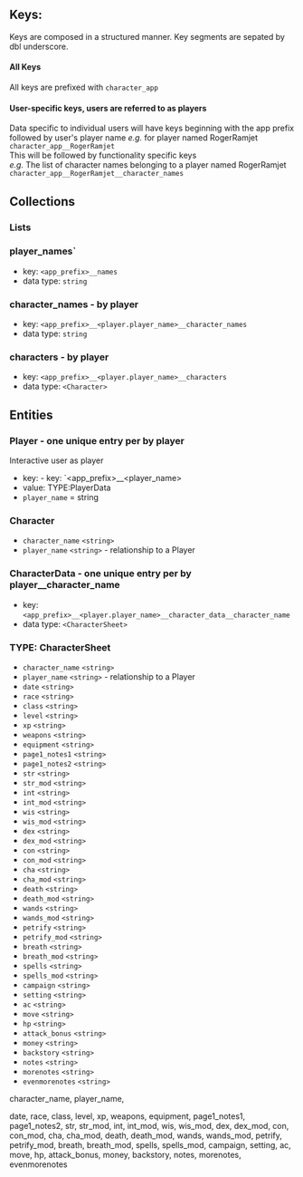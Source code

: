 

## Keys:
Keys are composed in a structured manner.
Key segments are sepated by dbl underscore.
#### All Keys  
All keys are prefixed with `character_app`   
#### User-specific keys, users are referred to as players
Data specific to individual users will have keys beginning with the app prefix followed by user's player name
_e.g._ for player named RogerRamjet `character_app__RogerRamjet`  
This will be followed by functionality specific keys  
_e.g._ The list of character names belonging to a player named RogerRamjet `character_app__RogerRamjet__character_names`


## Collections
### Lists  
### player_names`
- key: `<app_prefix>__names`  
- data type: `string`

### character_names - by player
- key: `<app_prefix>__<player.player_name>__character_names`  
- data type: `string`

### characters - by player
- key: `<app_prefix>__<player.player_name>__characters`  
- data type: `<Character>`




## Entities


### Player - one unique entry per by player
Interactive user as player 
- key: - key: `<app_prefix>__<player_name>
- value: <PlayerData>
TYPE:PlayerData
- `player_name` = string  

### Character   
- `character_name` `<string>`  
- `player_name` `<string>` - relationship to a Player

### CharacterData - one unique entry per by player__character_name
- key: `<app_prefix>__<player.player_name>__character_data__character_name`  
- data type: `<CharacterSheet>`


### TYPE: CharacterSheet
- `character_name`  `<string>`  
- `player_name`     `<string>` - relationship to a Player
- `date` 			`<string>`	
- `race` 			`<string>`	
- `class` 			`<string>`	
- `level` 			`<string>`	
- `xp` 			    `<string>`	
- `weapons` 		`<string>`	
- `equipment` 		`<string>`	
- `page1_notes1` 	`<string>`	
- `page1_notes2`	`<string>`	
- `str` 			`<string>`	
- `str_mod` 		`<string>`	
- `int` 	    	`<string>`	
- `int_mod` 		`<string>`	
- `wis` 			`<string>`	
- `wis_mod` 		`<string>`	
- `dex` 			`<string>`	
- `dex_mod` 		`<string>`	
- `con` 			`<string>`	
- `con_mod` 		`<string>`	
- `cha` 			`<string>`	
- `cha_mod` 		`<string>`	
- `death` 			`<string>`	
- `death_mod` 		`<string>`	
- `wands` 			`<string>`	
- `wands_mod` 		`<string>`	
- `petrify` 		`<string>`	
- `petrify_mod` 	`<string>`	
- `breath` 			`<string>`	
- `breath_mod` 		`<string>`	
- `spells` 			`<string>`	
- `spells_mod` 		`<string>`	
- `campaign` 		`<string>`	
- `setting` 		`<string>`	
- `ac` 		    	`<string>`	
- `move` 			`<string>`	
- `hp` 			    `<string>`	
- `attack_bonus` 	`<string>`	
- `money` 			`<string>`	
- `backstory` 		`<string>`	
- `notes` 			`<string>`	
- `morenotes` 		`<string>`	
- `evenmorenotes` 	`<string>`	




character_name,
player_name,

date,
race,
class,
level,
xp,
weapons,
equipment,
page1_notes1,
page1_notes2,
str,
str_mod,
int,
int_mod,
wis,
wis_mod,
dex,
dex_mod,
con,
con_mod,
cha,
cha_mod,
death,
death_mod,
wands,
wands_mod,
petrify,
petrify_mod,
breath,
breath_mod,
spells,
spells_mod,
campaign,
setting,
ac,
move,
hp,
attack_bonus,
money,
backstory,
notes,
morenotes,
evenmorenotes